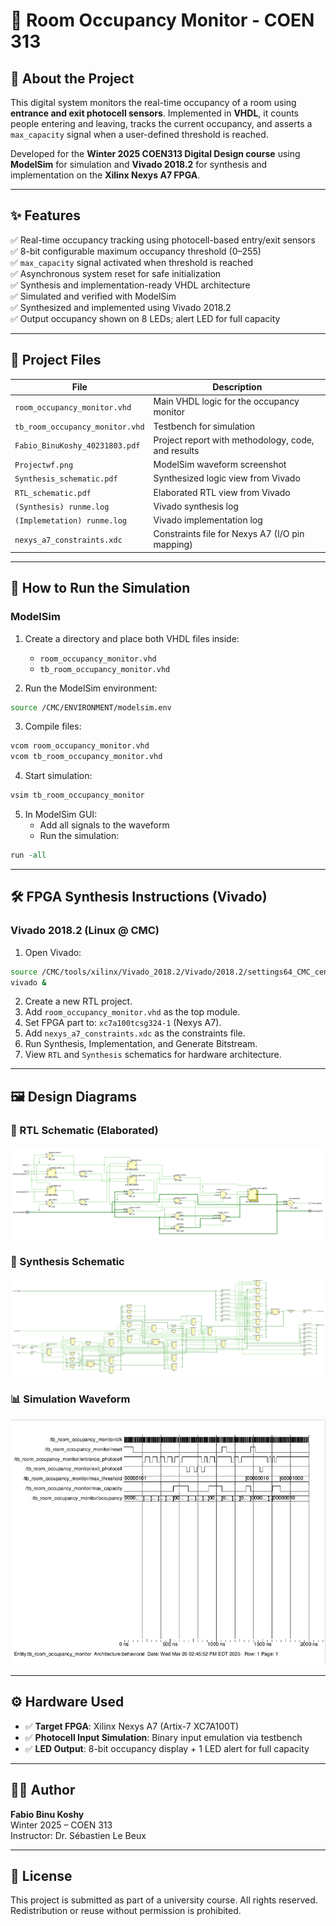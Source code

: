 # 🚪 Room Occupancy Monitor - COEN 313

## 📌 About the Project
This digital system monitors the real-time occupancy of a room using **entrance and exit photocell sensors**. Implemented in **VHDL**, it counts people entering and leaving, tracks the current occupancy, and asserts a `max_capacity` signal when a user-defined threshold is reached.

Developed for the **Winter 2025 COEN313 Digital Design course** using **ModelSim** for simulation and **Vivado 2018.2** for synthesis and implementation on the **Xilinx Nexys A7 FPGA**.

---

## ✨ Features

✅ Real-time occupancy tracking using photocell-based entry/exit sensors  
✅ 8-bit configurable maximum occupancy threshold (0–255)  
✅ `max_capacity` signal activated when threshold is reached  
✅ Asynchronous system reset for safe initialization  
✅ Synthesis and implementation-ready VHDL architecture  
✅ Simulated and verified with ModelSim  
✅ Synthesized and implemented using Vivado 2018.2  
✅ Output occupancy shown on 8 LEDs; alert LED for full capacity

---

## 📁 Project Files

| File | Description |
|------|-------------|
| `room_occupancy_monitor.vhd` | Main VHDL logic for the occupancy monitor |
| `tb_room_occupancy_monitor.vhd` | Testbench for simulation |
| `Fabio_BinuKoshy_40231803.pdf` | Project report with methodology, code, and results |
| `Projectwf.png` | ModelSim waveform screenshot |
| `Synthesis_schematic.pdf` | Synthesized logic view from Vivado |
| `RTL_schematic.pdf` | Elaborated RTL view from Vivado |
| `(Synthesis) runme.log` | Vivado synthesis log |
| `(Implemetation) runme.log` | Vivado implementation log |
| `nexys_a7_constraints.xdc` | Constraints file for Nexys A7 (I/O pin mapping) |

---

## 🧪 How to Run the Simulation

### ModelSim

1. Create a directory and place both VHDL files inside:
   - `room_occupancy_monitor.vhd`
   - `tb_room_occupancy_monitor.vhd`

2. Run the ModelSim environment:
```bash
source /CMC/ENVIRONMENT/modelsim.env
```

3. Compile files:
```bash
vcom room_occupancy_monitor.vhd
vcom tb_room_occupancy_monitor.vhd
```

4. Start simulation:
```bash
vsim tb_room_occupancy_monitor
```

5. In ModelSim GUI:
   - Add all signals to the waveform
   - Run the simulation:
```tcl
run -all
```

---

## 🛠 FPGA Synthesis Instructions (Vivado)

### Vivado 2018.2 (Linux @ CMC)

1. Open Vivado:
```bash
source /CMC/tools/xilinx/Vivado_2018.2/Vivado/2018.2/settings64_CMC_central_license.csh
vivado &
```

2. Create a new RTL project.
3. Add `room_occupancy_monitor.vhd` as the top module.
4. Set FPGA part to: `xc7a100tcsg324-1` (Nexys A7).
5. Add `nexys_a7_constraints.xdc` as the constraints file.
6. Run Synthesis, Implementation, and Generate Bitstream.
7. View `RTL` and `Synthesis` schematics for hardware architecture.

---

## 🖼 Design Diagrams

### 🔧 RTL Schematic (Elaborated)
![RTL](https://github.com/FabioKoshy/Room-Occupancy-Monitor/blob/main/RTL_schematic.png)

### 🔩 Synthesis Schematic
![Synth](https://github.com/FabioKoshy/Room-Occupancy-Monitor/blob/main/Synthesis_schematic.png)

### 📊 Simulation Waveform
![Waveform](https://github.com/FabioKoshy/Room-Occupancy-Monitor/blob/main/Projectwf.png)

---

## ⚙️ Hardware Used

- ✅ **Target FPGA**: Xilinx Nexys A7 (Artix-7 XC7A100T)
- ✅ **Photocell Input Simulation**: Binary input emulation via testbench
- ✅ **LED Output**: 8-bit occupancy display + 1 LED alert for full capacity

---

## 👨‍💻 Author

**Fabio Binu Koshy**  
Winter 2025 – COEN 313  
Instructor: Dr. Sébastien Le Beux

---

## 📝 License

This project is submitted as part of a university course. All rights reserved. Redistribution or reuse without permission is prohibited.
